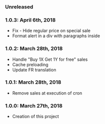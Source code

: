 ### Unreleased ###

### 1.0.3: April 6th, 2018
* Fix - Hide regular price on special sale 
* Format alert in a div with paragraphs inside

### 1.0.2: March 28th, 2018
* Handle "Buy 1X Get 1Y for free" sales
* Cache preloading
* Update FR translation

### 1.0.1: March 28th, 2018
* Remove sales at execution of cron

### 1.0.0: March 27th, 2018
* Creation of this project